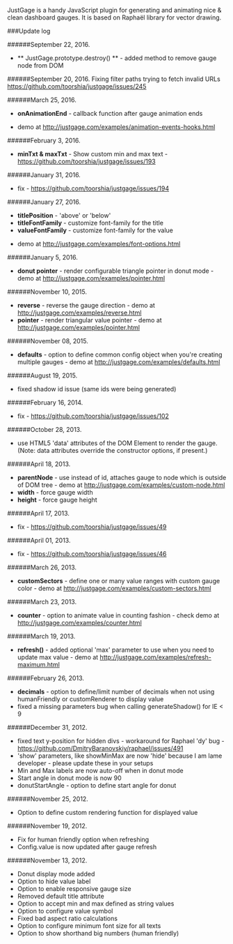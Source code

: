 JustGage is a handy JavaScript plugin for generating and animating nice &amp; clean dashboard gauges. It is based on Raphaël library for vector drawing.

###Update log

######September 22, 2016.
 * ** JustGage.prototype.destroy() ** - added method to remove gauge node from DOM

######September 20, 2016.
Fixing filter paths trying to fetch invalid URLs https://github.com/toorshia/justgage/issues/245

######March 25, 2016.
 * **onAnimationEnd** - callback function after gauge animation ends
 - demo at http://justgage.com/examples/animation-events-hooks.html

######February 3, 2016.
 * **minTxt & maxTxt** - Show custom min and max text - https://github.com/toorshia/justgage/issues/193

######January 31, 2016.
 * fix - https://github.com/toorshia/justgage/issues/194

######January 27, 2016.
 * **titlePosition** - 'above' or 'below'
 * **titleFontFamily** - customize font-family for the title
 * **valueFontFamily** - customize font-family for the value
 - demo at http://justgage.com/examples/font-options.html


######January 5, 2016.
 * **donut pointer** - render configurable triangle pointer in donut mode - demo at http://justgage.com/examples/pointer.html

######November 10, 2015.
 * **reverse** - reverse the gauge direction - demo at http://justgage.com/examples/reverse.html
 * **pointer** - render triangular value pointer - demo at http://justgage.com/examples/pointer.html


######November 08, 2015.
 * **defaults** - option to define common config object when you're creating multiple gauges - demo at http://justgage.com/examples/defaults.html

######August 19, 2015.
 * fixed shadow id issue (same ids were being generated)

######February 16, 2014.
 * fix - https://github.com/toorshia/justgage/issues/102

######October 28, 2013.
 * use HTML5 'data' attributes of the DOM Element to render the gauge. (Note: data attributes override the constructor options, if present.)

######April 18, 2013.
 * **parentNode** - use instead of id, attaches gauge to node which is outside of DOM tree - demo at http://justgage.com/examples/custom-node.html
 * **width** - force gauge width
 * **height** - force gauge height

######April 17, 2013.
 * fix - https://github.com/toorshia/justgage/issues/49

######April 01, 2013.
 * fix - https://github.com/toorshia/justgage/issues/46

######March 26, 2013.
 * **customSectors** - define one or many value ranges with custom gauge color - demo at http://justgage.com/examples/custom-sectors.html

######March 23, 2013.
 * **counter** - option to animate value in counting fashion - check demo at http://justgage.com/examples/counter.html

######March 19, 2013.
 * **refresh()** - added optional 'max' parameter to use when you need to update max value - demo at http://justgage.com/examples/refresh-maximum.html

######February 26, 2013.
 * **decimals** - option to define/limit number of decimals when not using humanFriendly or customRenderer to display value
 * fixed a missing parameters bug when calling generateShadow()  for IE < 9

######December 31, 2012.

 * fixed text y-position for hidden divs - workaround for Raphael <tspan> 'dy' bug - https://github.com/DmitryBaranovskiy/raphael/issues/491
 * 'show' parameters, like showMinMax are now 'hide' because I am lame developer - please update these in your setups
 * Min and Max labels are now auto-off when in donut mode
 * Start angle in donut mode is now 90
 * donutStartAngle - option to define start angle for donut

######November 25, 2012.

 * Option to define custom rendering function for displayed value

######November 19, 2012.

 * Fix for human friendly option when refreshing
 * Config.value is now updated after gauge refresh

######November 13, 2012.

 * Donut display mode added
 * Option to hide value label
 * Option to enable responsive gauge size
 * Removed default title attribute
 * Option to accept min and max defined as string values
 * Option to configure value symbol
 * Fixed bad aspect ratio calculations
 * Option to configure minimum font size for all texts
 * Option to show shorthand big numbers (human friendly)
